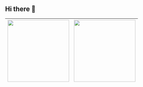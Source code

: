 ## Hi there 👋

<!--
[![Anurag's GitHub stats](https://github-readme-stats.vercel.app/api?username=farm-er&theme=transparent)](https://github.com/farm-er/github-readme-stats)
[![Top Langs](https://github-readme-stats.vercel.app/api/top-langs/?username=farm-er)](https://github.com/farm-er/github-readme-stats)
-->
|<a href="https://github.com/farm-er/github-readme-stats"><img height=200 align="center" src="https://github-readme-stats.vercel.app/api?username=farm-er&theme=transparent" /></a>|<a href="https://github.com/anuraghazra/convoychat"><img height=200 align="center" src="https://github-readme-stats.vercel.app/api/top-langs/?username=farm-er&layout=compact&langs_count=8&card_width=320" /></a>|
| ------------- | ------------- |



<!--
**farm-er/farm-er** is a ✨ _special_ ✨ repository because its `README.md` (this file) appears on your GitHub profile.

Here are some ideas to get you started:

- 🔭 I’m currently working on ...
- 🌱 I’m currently learning ...
- 👯 I’m looking to collaborate on ...
- 🤔 I’m looking for help with ...
- 💬 Ask me about ...
- 📫 How to reach me: ...
- 😄 Pronouns: ...
- ⚡ Fun fact: ...
-->
